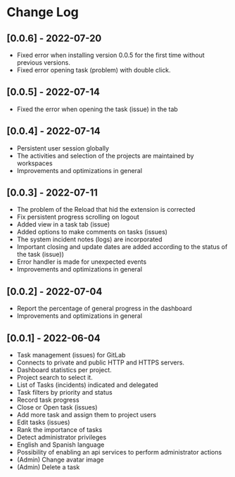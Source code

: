 # Change Log

## [0.0.6] - 2022-07-20

- Fixed error when installing version 0.0.5 for the first time without previous versions.
- Fixed error opening task (problem) with double click.

## [0.0.5] - 2022-07-14

- Fixed the error when opening the task (issue) in the tab

## [0.0.4] - 2022-07-14

- Persistent user session globally
- The activities and selection of the projects are maintained by workspaces
- Improvements and optimizations in general

## [0.0.3] - 2022-07-11

- The problem of the Reload that hid the extension is corrected
- Fix persistent progress scrolling on logout
- Added view in a task tab (issue)
- Added options to make comments on tasks (issues)
- The system incident notes (logs) are incorporated
- Important closing and update dates are added according to the status of the task (issue))
- Error handler is made for unexpected events
- Improvements and optimizations in general

## [0.0.2] - 2022-07-04

- Report the percentage of general progress in the dashboard
- Improvements and optimizations in general

## [0.0.1] - 2022-06-04

- Task management (issues) for GitLab
- Connects to private and public HTTP and HTTPS servers.
- Dashboard statistics per project.
- Project search to select it.
- List of Tasks (incidents) indicated and delegated
- Task filters by priority and status
- Record task progress
- Close or Open task (issues)
- Add more task and assign them to project users
- Edit tasks (issues)
- Rank the importance of tasks
- Detect administrator privileges
- English and Spanish language
- Possibility of enabling an api services to perform administrator actions
- (Admin) Change avatar image
- (Admin) Delete a task

